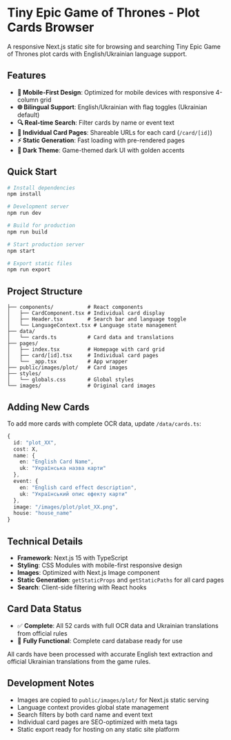 # Tiny Epic Game of Thrones - Plot Cards Browser

A responsive Next.js static site for browsing and searching Tiny Epic Game of Thrones plot cards with English/Ukrainian language support.

## Features

- **📱 Mobile-First Design**: Optimized for mobile devices with responsive 4-column grid
- **🌐 Bilingual Support**: English/Ukrainian with flag toggles (Ukrainian default)
- **🔍 Real-time Search**: Filter cards by name or event text
- **📄 Individual Card Pages**: Shareable URLs for each card (`/card/[id]`)
- **⚡ Static Generation**: Fast loading with pre-rendered pages
- **🎨 Dark Theme**: Game-themed dark UI with golden accents

## Quick Start

```bash
# Install dependencies
npm install

# Development server
npm run dev

# Build for production
npm run build

# Start production server
npm start

# Export static files
npm run export
```

## Project Structure

```
├── components/           # React components
│   ├── CardComponent.tsx # Individual card display
│   ├── Header.tsx        # Search bar and language toggle
│   └── LanguageContext.tsx # Language state management
├── data/
│   └── cards.ts          # Card data and translations
├── pages/
│   ├── index.tsx         # Homepage with card grid
│   ├── card/[id].tsx     # Individual card pages
│   └── _app.tsx          # App wrapper
├── public/images/plot/   # Card images
├── styles/
│   └── globals.css       # Global styles
└── images/               # Original card images
```

## Adding New Cards

To add more cards with complete OCR data, update `/data/cards.ts`:

```typescript
{
  id: "plot_XX",
  cost: X,
  name: {
    en: "English Card Name",
    uk: "Українська назва карти"
  },
  event: {
    en: "English card effect description",
    uk: "Український опис ефекту карти"
  },
  image: "/images/plot/plot_XX.png",
  house: "house_name"
}
```

## Technical Details

- **Framework**: Next.js 15 with TypeScript
- **Styling**: CSS Modules with mobile-first responsive design
- **Images**: Optimized with Next.js Image component
- **Static Generation**: `getStaticProps` and `getStaticPaths` for all card pages
- **Search**: Client-side filtering with React hooks

## Card Data Status

- ✅ **Complete**: All 52 cards with full OCR data and Ukrainian translations from official rules
- 🎯 **Fully Functional**: Complete card database ready for use

All cards have been processed with accurate English text extraction and official Ukrainian translations from the game rules.

## Development Notes

- Images are copied to `public/images/plot/` for Next.js static serving
- Language context provides global state management
- Search filters by both card name and event text
- Individual card pages are SEO-optimized with meta tags
- Static export ready for hosting on any static site platform